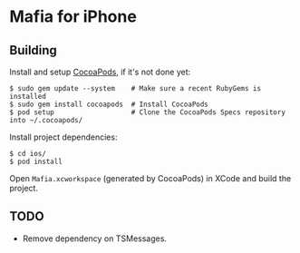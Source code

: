 # Mafia for iPhone


## Building

Install and setup [CocoaPods](http://guides.cocoapods.org/), if it's not done yet:

    $ sudo gem update --system    # Make sure a recent RubyGems is installed
    $ sudo gem install cocoapods  # Install CocoaPods
    $ pod setup                   # Clone the CocoaPods Specs repository into ~/.cocoapods/

Install project dependencies:

    $ cd ios/
    $ pod install

Open `Mafia.xcworkspace` (generated by CocoaPods) in XCode and build the project.


## TODO

- Remove dependency on TSMessages.
